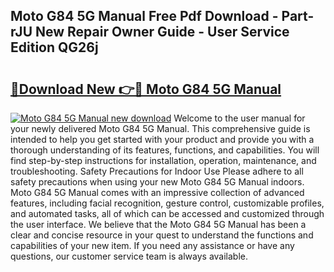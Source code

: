 ## Moto G84 5G Manual Free Pdf Download - Part-rJU New Repair Owner Guide - User Service Edition QG26j

# <h2><a href="http://cf11175.oget.top/?id=Moto+G84+5G+Manual">🔗Download New 👉🔴 Moto G84 5G Manual</a></h2>

[![Moto G84 5G Manual new download](https://i.imgur.com/5g1atiW.png)](http://cf11175.oget.top/?id=Moto+G84+5G+Manual)
Welcome to the user manual for your newly delivered Moto G84 5G Manual. This comprehensive guide is intended to help you get started with your product and provide you with a thorough understanding of its features, functions, and capabilities. You will find step-by-step instructions for installation, operation, maintenance, and troubleshooting. Safety Precautions for Indoor Use Please adhere to all safety precautions when using your new Moto G84 5G Manual indoors. Moto G84 5G Manual comes with an impressive collection of advanced features, including facial recognition, gesture control, customizable profiles, and automated tasks, all of which can be accessed and customized through the user interface. We believe that the Moto G84 5G Manual has been a clear and concise resource in your quest to understand the functions and capabilities of your new item. If you need any assistance or have any questions, our customer service team is always available.
